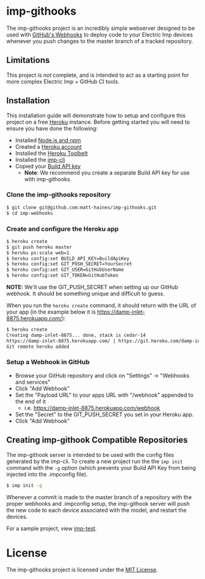 # imp-githooks

The imp-githooks project is an incredibly simple webserver designed to be used with [GitHub's Webhooks](https://developer.github.com/webhooks/) to deploy code to your Electric Imp devices whenever you push changes to the master branch of a tracked repository.

## Limitations

This project is *not* complete, and is intended to act as a starting point for more complex Electric Imp + GitHub CI tools.

## Installation

This installation guide will demonstrate how to setup and configure this project on a free [Heroku](heroku.com) instance. Before getting started you will need to ensure you have done the following:

- Installed [Node.js and npm](https://docs.npmjs.com/getting-started/installing-node)
- Created a [Heroku account](https://signup.heroku.com/login)
- Installed the [Heroku Toolbelt](https://toolbelt.heroku.com/)
- Installed the [imp-cli](https://github.com/matt-haines/imp-cli#installation)
- Copied your [Build API key](https://electricimp.com/docs/buildapi/keys/)
  - **Note**: We recommend you create a separate Build API key for use with imp-githooks.

### Clone the imp-githooks repository

```bash
$ git clone git@github.com:matt-haines/imp-githooks.git
$ cd imp-webhooks
```

### Create and configure the Heroku app

```bash
$ heroku create
$ git push heroku master
$ heroku ps:scale web=1
$ heroku config:set BUILD_API_KEY=BuildApiKey
$ heroku config:set GIT_PUSH_SECRET=YourSecret
$ heroku config:set GIT_USER=GitHubUserName
$ heroku config:set GIT_TOKEN=GitHubToken
```

**NOTE:** We'll use the GIT_PUSH_SECRET when setting up our GitHub webhook. It should be something unique and difficult to guess.

When you run the `heroku create` command, it should return with the URL of your app (in the example below it is https://damp-inlet-8875.herokuapp.com/):

```bash
$ heroku create
Creating damp-inlet-8875... done, stack is cedar-14
https://damp-inlet-8875.herokuapp.com/ | https://git.heroku.com/damp-inlet-8875.git
Git remote heroku added
```

### Setup a Webhook in GitHub

- Browse your GitHub repository and click on "Settings" -> "Webhooks and services"
- Click "Add Webhook"
- Set the "Payload URL" to your apps URL with "/webhook" appended to the end of it
  - i.e. https://damp-inlet-8875.herokuapp.com/webhook
- Set the "Secret" to the GIT_PUSH_SECRET you set in your Heroku app.
- Click "Add Webhook"

## Creating imp-githook Compatible Repositories

The imp-githook server is intended to be used with the config files generated by the imp-cli. To create a new project run the the `imp init` command with the `-g` option (which prevents your Build API Key from being injected into the .impconfig file).

```bash
$ imp init -g
```

Whenever a commit is made to the master branch of a repository with the proper webhooks and .impconfig setup, the imp-githook server will push the new code to each device associated with the model, and restart the devices.

For a sample project, view [imp-test](https://github.com/matt-haines/imp-test).

# License

The imp-githooks project is licensed under the [MIT License](./LICENSE).
